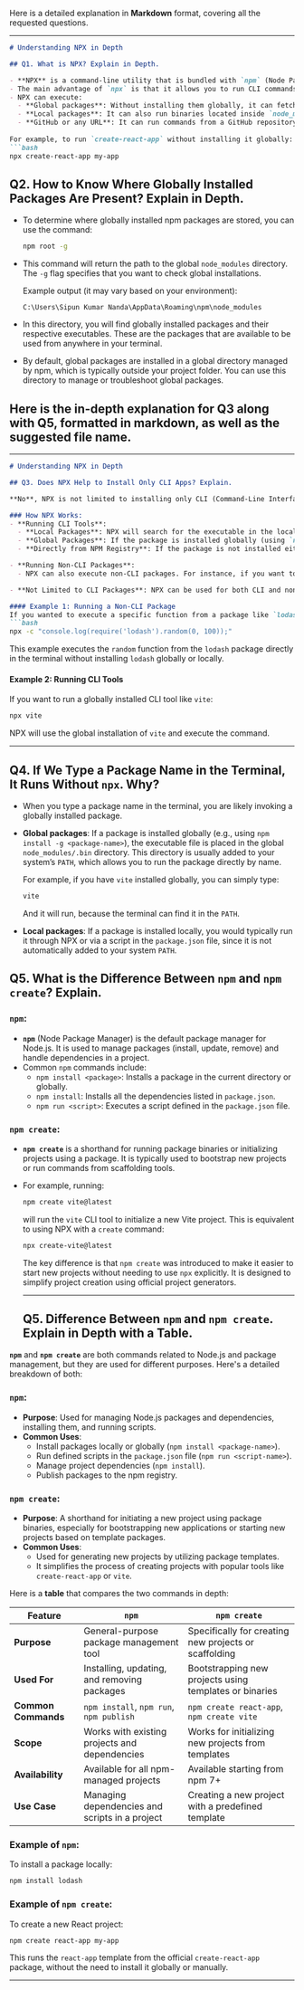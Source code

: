 Here is a detailed explanation in **Markdown** format, covering all the requested questions.

---

```markdown
# Understanding NPX in Depth

## Q1. What is NPX? Explain in Depth.

- **NPX** is a command-line utility that is bundled with `npm` (Node Package Manager) starting from version 5.2.0. It is primarily used to execute binaries (commands) from Node.js packages without needing to install the package globally or even locally.
- The main advantage of `npx` is that it allows you to run CLI commands (such as `create-react-app`, `vite`, etc.) without worrying about managing global packages or their versions.
- NPX can execute:
  - **Global packages**: Without installing them globally, it can fetch the latest version of the command directly.
  - **Local packages**: It can also run binaries located inside `node_modules/.bin` in a local project.
  - **GitHub or any URL**: It can run commands from a GitHub repository or any online location without having to install the repository's contents.
  
For example, to run `create-react-app` without installing it globally:
```bash
npx create-react-app my-app
```

## Q2. How to Know Where Globally Installed Packages Are Present? Explain in Depth.

- To determine where globally installed npm packages are stored, you can use the command:
  
  ```bash
  npm root -g
  ```
  
- This command will return the path to the global `node_modules` directory. The `-g` flag specifies that you want to check global installations.
  
  Example output (it may vary based on your environment):
  
  ```
  C:\Users\Sipun Kumar Nanda\AppData\Roaming\npm\node_modules
  ```

- In this directory, you will find globally installed packages and their respective executables. These are the packages that are available to be used from anywhere in your terminal.

- By default, global packages are installed in a global directory managed by npm, which is typically outside your project folder. You can use this directory to manage or troubleshoot global packages.

## Here is the in-depth explanation for Q3 along with Q5, formatted in markdown, as well as the suggested file name.

---

```markdown
# Understanding NPX in Depth

## Q3. Does NPX Help to Install Only CLI Apps? Explain.

**No**, NPX is not limited to installing only CLI (Command-Line Interface) applications. It is a versatile tool that allows you to run commands from packages, whether they are CLI tools or non-CLI packages. Let's break down its usage in different scenarios:

### How NPX Works:
- **Running CLI Tools**: 
  - **Local Packages**: NPX will search for the executable in the local `node_modules/.bin` directory of your project (if the package is installed there).
  - **Global Packages**: If the package is installed globally (using `npm install -g`), NPX will use that version to run the command.
  - **Directly from NPM Registry**: If the package is not installed either locally or globally, NPX will download the latest version of the package from the NPM registry, run the command, and then remove the package once the execution is complete.

- **Running Non-CLI Packages**: 
  - NPX can also execute non-CLI packages. For instance, if you want to execute a function from a library, you could use NPX to run that package without installing it permanently in your project. For example, `npx lodash` can run a utility function from the lodash library without installing the entire package globally or locally.

- **Not Limited to CLI Packages**: NPX can be used for both CLI and non-CLI packages, making it a more flexible tool than just a CLI tool runner. It can execute JavaScript code, packages that are not necessarily designed to be run from the command line, or even execute files from GitHub repositories.

#### Example 1: Running a Non-CLI Package
If you wanted to execute a specific function from a package like `lodash` using NPX, you could do something like this:
```bash
npx -c "console.log(require('lodash').random(0, 100));"
```
This example executes the `random` function from the `lodash` package directly in the terminal without installing `lodash` globally or locally.

#### Example 2: Running CLI Tools
If you want to run a globally installed CLI tool like `vite`:
```bash
npx vite
```
NPX will use the global installation of `vite` and execute the command.

---
## Q4. If We Type a Package Name in the Terminal, It Runs Without `npx`. Why?

- When you type a package name in the terminal, you are likely invoking a globally installed package.
  
- **Global packages**: If a package is installed globally (e.g., using `npm install -g <package-name>`), the executable file is placed in the global `node_modules/.bin` directory. This directory is usually added to your system’s `PATH`, which allows you to run the package directly by name.
  
  For example, if you have `vite` installed globally, you can simply type:
  ```bash
  vite
  ```
  And it will run, because the terminal can find it in the `PATH`.

- **Local packages**: If a package is installed locally, you would typically run it through NPX or via a script in the `package.json` file, since it is not automatically added to your system `PATH`.

## Q5. What is the Difference Between `npm` and `npm create`? Explain.

### `npm`:
- **`npm`** (Node Package Manager) is the default package manager for Node.js. It is used to manage packages (install, update, remove) and handle dependencies in a project.
- Common `npm` commands include:
  - `npm install <package>`: Installs a package in the current directory or globally.
  - `npm install`: Installs all the dependencies listed in `package.json`.
  - `npm run <script>`: Executes a script defined in the `package.json` file.
  
### `npm create`:
- **`npm create`** is a shorthand for running package binaries or initializing projects using a package. It is typically used to bootstrap new projects or run commands from scaffolding tools.
  
- For example, running:
  ```bash
  npm create vite@latest
  ```
  will run the `vite` CLI tool to initialize a new Vite project. This is equivalent to using NPX with a `create` command:
  ```bash
  npx create-vite@latest
  ```

  The key difference is that `npm create` was introduced to make it easier to start new projects without needing to use `npx` explicitly. It is designed to simplify project creation using official project generators.

  ---
  ## Q5. Difference Between `npm` and `npm create`. Explain in Depth with a Table.

**`npm`** and **`npm create`** are both commands related to Node.js and package management, but they are used for different purposes. Here's a detailed breakdown of both:

### **`npm`**:
- **Purpose**: Used for managing Node.js packages and dependencies, installing them, and running scripts.
- **Common Uses**:
  - Install packages locally or globally (`npm install <package-name>`).
  - Run defined scripts in the `package.json` file (`npm run <script-name>`).
  - Manage project dependencies (`npm install`).
  - Publish packages to the npm registry.

### **`npm create`**:
- **Purpose**: A shorthand for initiating a new project using package binaries, especially for bootstrapping new applications or starting new projects based on template packages.
- **Common Uses**:
  - Used for generating new projects by utilizing package templates.
  - It simplifies the process of creating projects with popular tools like `create-react-app` or `vite`.

Here is a **table** that compares the two commands in depth:

| **Feature**                | **`npm`**                                          | **`npm create`**                                       |
|----------------------------|---------------------------------------------------|------------------------------------------------------|
| **Purpose**                 | General-purpose package management tool          | Specifically for creating new projects or scaffolding |
| **Used For**                | Installing, updating, and removing packages      | Bootstrapping new projects using templates or binaries|
| **Common Commands**         | `npm install`, `npm run`, `npm publish`           | `npm create react-app`, `npm create vite`             |
| **Scope**                   | Works with existing projects and dependencies    | Works for initializing new projects from templates   |
| **Availability**            | Available for all npm-managed projects           | Available starting from npm 7+                        |
| **Use Case**                | Managing dependencies and scripts in a project   | Creating a new project with a predefined template     |

### Example of `npm`:
To install a package locally:
```bash
npm install lodash
```

### Example of `npm create`:
To create a new React project:
```bash
npm create react-app my-app
```
This runs the `react-app` template from the official `create-react-app` package, without the need to install it globally or manually.

---